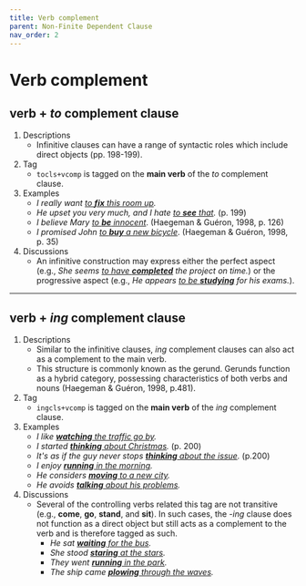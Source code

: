 ```yaml
---
title: Verb complement
parent: Non-Finite Dependent Clause
nav_order: 2
---
```


# Verb complement

## verb + *to* complement clause

1. Descriptions
   - Infinitive clauses can have a range of syntactic roles which include direct objects (pp. 198-199).
2. Tag
   - `tocls+vcomp` is tagged on the **main verb** of the *to* complement clause.
3. Examples
    - *I really want <ins>to **fix** this room up</ins>.*
    - *He upset you very much, and I hate <ins>to **see** that</ins>.* (p. 199)
    - *I believe Mary <ins>to **be** innocent</ins>*. (Haegeman & Guéron, 1998, p. 126)
    - *I promised John <ins>to **buy** a new bicycle</ins>*. (Haegeman & Guéron, 1998, p. 35)
4. Discussions
   - An infinitive construction may express either the perfect aspect (e.g., *She seems <ins>to have **completed**</ins> the project on time.*) or the progressive aspect (e.g., *He appears <ins>to be **studying**</ins> for his exams.*). 

---

## verb + *ing* complement clause

1. Descriptions
   - Similar to the infinitive clauses, *ing* complement clauses can also act as a complement to the main verb.
   - This structure is commonly known as the gerund. Gerunds function as a hybrid category, possessing characteristics of both verbs and nouns (Haegeman & Guéron, 1998, p.481).
2. Tag
   - `ingcls+vcomp` is tagged on the **main verb** of the *ing* complement clause.
3. Examples
   - *I like <ins>**watching** the traffic go by</ins>.*
   - *I started <ins>**thinking** about Christmas</ins>.* (p. 200)
   - *It's as if the guy never stops <ins>**thinking** about the issue</ins>.* (p.200)
   - *I enjoy <ins>**running** in the morning</ins>.*
   - *He considers <ins>**moving** to a new city</ins>.*
   - *He avoids <ins>**talking** about his problems</ins>.*
4. Discussions
   - Several of the controlling verbs related this tag are not transitive (e.g., **come**, **go**, **stand**, and **sit**). In such cases, the *-ing* clause does not function as a direct object but still acts as a complement to the verb and is therefore tagged as such.
      - *He sat <ins>**waiting** for the bus</ins>.* 
      - *She stood <ins>**staring** at the stars</ins>.*
      - *They went <ins>**running** in the park</ins>.* 
      - *The ship came <ins>**plowing** through the waves</ins>.* 
